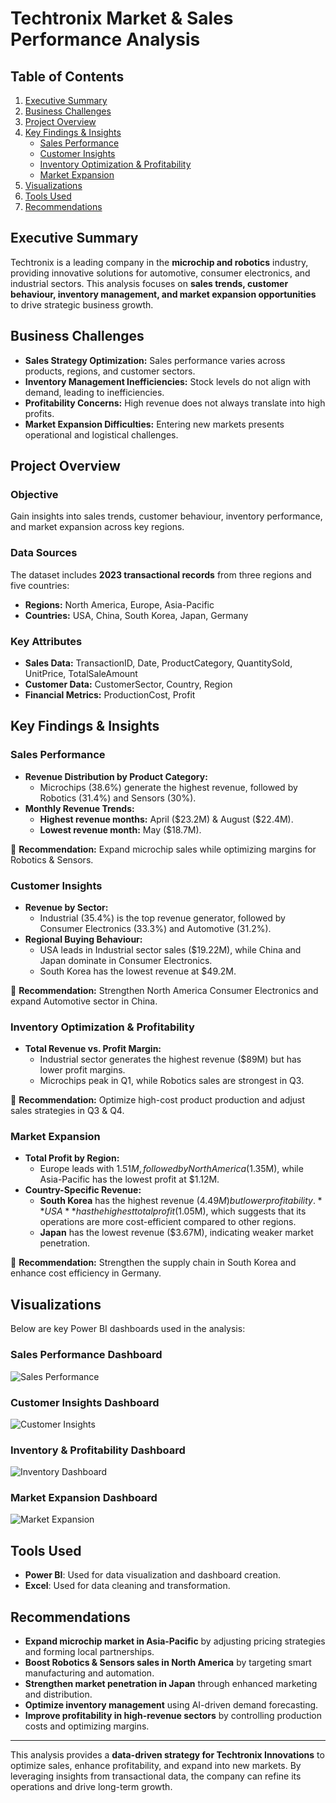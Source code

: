 # Techtronix Market & Sales Performance Analysis

## Table of Contents
1. [Executive Summary](#executive-summary)
2. [Business Challenges](#business-challenges)
3. [Project Overview](#project-overview)
4. [Key Findings & Insights](#key-findings--insights)
    - [Sales Performance](#sales-performance)
    - [Customer Insights](#customer-insights)
    - [Inventory Optimization & Profitability](#inventory-optimization--profitability)
    - [Market Expansion](#market-expansion)
5. [Visualizations](#visualizations)
6. [Tools Used](#tools-used)
7. [Recommendations](#recommendations)

## Executive Summary
Techtronix is a leading company in the **microchip and robotics** industry, providing innovative solutions for automotive, consumer electronics, and industrial sectors. This analysis focuses on **sales trends, customer behaviour, inventory management, and market expansion opportunities** to drive strategic business growth.

## Business Challenges
- **Sales Strategy Optimization:** Sales performance varies across products, regions, and customer sectors.
- **Inventory Management Inefficiencies:** Stock levels do not align with demand, leading to inefficiencies.
- **Profitability Concerns:** High revenue does not always translate into high profits.
- **Market Expansion Difficulties:** Entering new markets presents operational and logistical challenges.

## Project Overview
### **Objective**
Gain insights into sales trends, customer behaviour, inventory performance, and market expansion across key regions.

### **Data Sources**
The dataset includes **2023 transactional records** from three regions and five countries:
- **Regions:** North America, Europe, Asia-Pacific
- **Countries:** USA, China, South Korea, Japan, Germany

### **Key Attributes**
- **Sales Data:** TransactionID, Date, ProductCategory, QuantitySold, UnitPrice, TotalSaleAmount
- **Customer Data:** CustomerSector, Country, Region
- **Financial Metrics:** ProductionCost, Profit

## Key Findings & Insights

### **Sales Performance**
- **Revenue Distribution by Product Category:**
  - Microchips (38.6%) generate the highest revenue, followed by Robotics (31.4%) and Sensors (30%).
- **Monthly Revenue Trends:**
  - **Highest revenue months:** April ($23.2M) & August ($22.4M).
  - **Lowest revenue month:** May ($18.7M).

📌 **Recommendation:** Expand microchip sales while optimizing margins for Robotics & Sensors.

### **Customer Insights**
- **Revenue by Sector:**
  - Industrial (35.4%) is the top revenue generator, followed by Consumer Electronics (33.3%) and Automotive (31.2%).
- **Regional Buying Behaviour:**
  - USA leads in Industrial sector sales ($19.22M), while China and Japan dominate in Consumer Electronics.
  - South Korea has the lowest revenue at $49.2M.

📌 **Recommendation:** Strengthen North America Consumer Electronics and expand Automotive sector in China.

### **Inventory Optimization & Profitability**
- **Total Revenue vs. Profit Margin:**
  - Industrial sector generates the highest revenue ($89M) but has lower profit margins.
  - Microchips peak in Q1, while Robotics sales are strongest in Q3.

📌 **Recommendation:** Optimize high-cost product production and adjust sales strategies in Q3 & Q4.

### **Market Expansion**
- **Total Profit by Region:**
  - Europe leads with $1.51M, followed by North America ($1.35M), while Asia-Pacific has the lowest profit at $1.12M.
- **Country-Specific Revenue:**
  - **South Korea** has the highest revenue ($4.49M) but lower profitability.
  **USA** has the highest total profit ($1.05M), which suggests that its operations are more cost-efficient compared to other regions.
  - **Japan** has the lowest revenue ($3.67M), indicating weaker market penetration.

📌 **Recommendation:** Strengthen the supply chain in South Korea and enhance cost efficiency in Germany.

## Visualizations
Below are key Power BI dashboards used in the analysis:

### **Sales Performance Dashboard**
![Sales Performance](Images/sales_performance_dashboard.png)

### **Customer Insights Dashboard**
![Customer Insights](Images/customer_insights_dashboard.png)

### **Inventory & Profitability Dashboard**
![Inventory Dashboard](Images/inventory_dashboard.png)

### **Market Expansion Dashboard**
![Market Expansion](Images/market_expansion_dashboard.png)

## Tools Used
- **Power BI**: Used for data visualization and dashboard creation.
- **Excel**: Used for data cleaning and transformation.

## Recommendations
- **Expand microchip market in Asia-Pacific** by adjusting pricing strategies and forming local partnerships.
- **Boost Robotics & Sensors sales in North America** by targeting smart manufacturing and automation.
- **Strengthen market penetration in Japan** through enhanced marketing and distribution.
- **Optimize inventory management** using AI-driven demand forecasting.
- **Improve profitability in high-revenue sectors** by controlling production costs and optimizing margins.

---

This analysis provides a **data-driven strategy for Techtronix Innovations** to optimize sales, enhance profitability, and expand into new markets. By leveraging insights from transactional data, the company can refine its operations and drive long-term growth.
